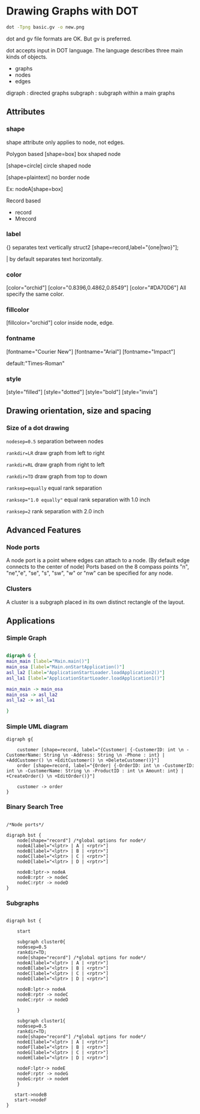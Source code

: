 # Drawing Graphs with DOT

```zsh
dot -Tpng basic.gv -o new.png
```

dot and gv file formats are OK. But gv is preferred.

dot accepts input in DOT language. The language describes three main kinds of objects.

- graphs
- nodes
- edges

 digraph : directed graphs
 subgraph : subgraph within a main graphs
  
## Attributes

### shape

shape attribute only applies to node, not edges.

Polygon based
[shape=box]
box shaped node

[shape=circle]
circle shaped node

[shape=plaintext]
no border node

Ex: nodeA[shape=box]

Record based

- record
- Mrecord

### label

{} separates text vertically
struct2 [shape=record,label="{one|two}"];

| by default separates text horizontally.

### color

[color="orchid"]
[color="0.8396,0.4862,0.8549"]
[color="#DA70D6"]
All specify the same color.

### fillcolor

[fillcolor="orchid"]
color inside node, edge.

### fontname

[fontname="Courier New"]
[fontname="Arial"]
[fontname="Impact"]

default:"Times-Roman"

### style

[style="filled"]
[style="dotted"]
[style="bold"]
[style="invis"]

## Drawing orientation, size and spacing

### Size of a dot drawing

`nodesep=0.5`
separation between nodes

`rankdir=LR`
draw graph from left to right

`rankdir=RL`
draw graph from right to left

`rankdir=TD`
draw graph from top to down

`ranksep=equally`
equal rank separation

`ranksep="1.0 equally"`
equal rank separation with 1.0 inch

`ranksep=2`
rank separation with 2.0 inch

## Advanced Features

### Node ports

A node port is a point where edges can attach to a node. (By default edge connects to the center of node)
Ports based on the 8 compass points "n", "ne","e", "se", "s", "sw", "w" or "nw" can be specified for any node.

### Clusters

A cluster is a subgraph placed in its own distinct rectangle of the layout.

## Applications

### Simple Graph

```dot

digraph G {
main_main [label="Main.main()"]
main_osa [label="Main.onStartApplication()"]
asl_la2 [label="ApplicationStartLoader.loadApplication2()"]
asl_la1 [label="ApplicationStartLoader.loadApplication1()"]

main_main -> main_osa
main_osa -> asl_la2
asl_la2 -> asl_la1

}

```

### Simple UML diagram

```code
digraph g{

    customer [shape=record, label="{Customer| {-CustomerID: int \n -CustomerName: String \n -Address: String \n -Phone : int} | +AddCustomer() \n +EditCustomer() \n +DeleteCustomer()}"]
    order [shape=record, label="{Order| {-OrderID: int \n -CustomerID: int \n -CustomerName: String \n -ProductID : int \n Amount: int} | +CreateOrder() \n +EditOrder()}"]
    
    customer -> order    
}
```

### Binary Search Tree

```code

/*Node ports*/

digraph bst {
    node[shape="record"] /*global options for node*/
    nodeA[label="<lptr> | A | <rptr>"]
    nodeB[label="<lptr> | B | <rptr>"]
    nodeC[label="<lptr> | C | <rptr>"]
    nodeD[label="<lptr> | D | <rptr>"]
    
    nodeB:lptr-> nodeA
    nodeB:rptr -> nodeC
    nodeC:rptr -> nodeD
}

```

### Subgraphs

```code

digraph bst {
    
    start
    
    subgraph cluster0{
    nodesep=0.5
    rankdir=TD;
    node[shape="record"] /*global options for node*/
    nodeA[label="<lptr> | A | <rptr>"]
    nodeB[label="<lptr> | B | <rptr>"]
    nodeC[label="<lptr> | C | <rptr>"]
    nodeD[label="<lptr> | D | <rptr>"]
    
    nodeB:lptr-> nodeA
    nodeB:rptr -> nodeC
    nodeC:rptr -> nodeD
    
    }
    
    subgraph cluster1{
    nodesep=0.5
    rankdir=TD;
    node[shape="record"] /*global options for node*/
    nodeE[label="<lptr> | A | <rptr>"]
    nodeF[label="<lptr> | B | <rptr>"]
    nodeG[label="<lptr> | C | <rptr>"]
    nodeH[label="<lptr> | D | <rptr>"]
    
    nodeF:lptr-> nodeE
    nodeF:rptr -> nodeG
    nodeG:rptr -> nodeH
    }
   
   start->nodeB
   start->nodeF
}
```

